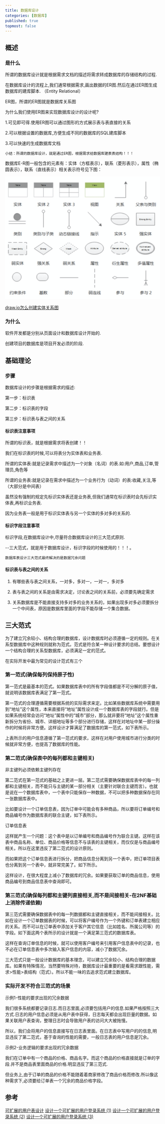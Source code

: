 ```yaml
---
title: 数据库设计
categories: [数据库]
published: true
topmost: false
---
```


## 概述

### 是什么

所谓的数据库设计就是根据需求文档的描述将需求转成数据库的存储结构的过程.

在数据库设计的流程上,我们通常根据需求,画出数据的ER图.然后在通过ER图生成数据库的建库脚本. （Entity Relational）

ER图，所谓的ER图就是数据库关系图

为什么我们使用ER图来实现数据库设计的设计呢?

1.可见即可得.使用ER图可以通过图形的方式展示表与表直接的关系

2.可以根据设置的数据库,方便生成不同的数据库的SQL建库脚本

3.可以快速的生成数据库文档

`小结：所谓的数据库设计，就是通过ER图，根据需求给数据库建表表结构！！！`

数据库E-R图一般包含的元素有：实体（方框表示），联系（菱形表示），属性（椭圆表示），联系（直线表示）相关表示符号见下图：

![](/images/blog/2020-06-11-数据库设计/2020-06-11-13-36-40.png)

[draw.io怎么创建实体关系图](https://www.drawzh.com/418.html)

### 为什么

软件开发都是分别从页面设计和数据库设计开始的.

创建项目的数据库是项目开发必须的阶段.

## 基础理论

### 步骤

数据库设计的步骤是根据需求的描述:

第一步：标识表

第二步：标识表的字段

第三步：标识表与表之间的关系

#### 标识表注意事项

所谓的标识表，就是根据需求将表创建！！

我们在标识表的时候,可以将表分为实体表和业务表.

所谓的实体表:就是记录需求中描述为一个对象（名词）的表.如:用户,商品,订单,管理员,角色等

所谓的业务表:就是记录在需求中描述为一个业务行为（动词）的表:收藏,关注,等 （大部分是中间表）

虽然没有强制的规定先标识实体表还是业务表,但我们通常在标识表时会先标识实体表,再标识业务表.

因为业务表一般是用于标识实体表与另一个实体的多对多的关系的.

#### 标识字段注意事项

标识字段,在数据库设计中,尽量符合数据库设计的三大范式原则.

--三大范式，就是用于数据库设计，标识字段的时候使用的！！！。

`数据库表设计三大范式最终解决的是数据冗余问题`

#### 标识表与表之间的关系

1. 有哪些表与表之间关系，一对多，多对一，一对一，多对多

2. 表与表之间的关系是由需求决定，讨论表之间的关系前，必须要先确定需求

3. 关系数据库是不能直接支持多对多的业务关系的，如果出现多对多必须要拆分一个中间表，原因是数据库里面的字段不能存储一个集合数据。

## 三大范式

为了建立冗余较小、结构合理的数据库，设计数据库时必须遵循一定的规则。在关系型数据库中这种规则就称为范式。范式是符合某一种设计要求的总结。要想设计一个结构合理的关系型数据库，必须满足一定的范式。

在实际开发中最为常见的设计范式有三个

### 第一范式(确保每列保持原子性)

第一范式是最基本的范式。如果数据库表中的所有字段值都是不可分解的原子值，就说明该数据库表满足了第一范式。

第一范式的合理遵循需要根据系统的实际需求来定。比如某些数据库系统中需要用到“地址”这个属性，本来直接将“地址”属性设计成一个数据库表的字段就行。但是如果系统经常会访问“地址”属性中的“城市”部分，那么就非要将“地址”这个属性重新拆分为省份、城市、详细地址等多个部分进行存储，这样在对地址中某一部分操作的时候将非常方便。这样设计才算满足了数据库的第一范式，如下表所示。

上表所示的用户信息遵循了第一范式的要求，这样在对用户使用城市进行分类的时候就非常方便，也提高了数据库的性能。

### 第二范式(确保表中的每列都和主键相关)

非主键列必须依赖主键列存在

第二范式在第一范式的基础之上更进一层。第二范式需要确保数据库表中的每一列都和主键相关，而不能只与主键的某一部分相关（主要针对联合主键而言）。也就是说在一个数据库表中，一个表中只能保存一种数据，不可以把多种数据保存在同一张数据库表中。

比如要设计一个订单信息表，因为订单中可能会有多种商品，所以要将订单编号和商品编号作为数据库表的联合主键，如下表所示。

订单信息表

这样就产生一个问题：这个表中是以订单编号和商品编号作为联合主键。这样在该表中商品名称、单位、商品价格等信息不与该表的主键相关，而仅仅是与商品编号相关。所以在这里违反了第二范式的设计原则。

而如果把这个订单信息表进行拆分，把商品信息分离到另一个表中，把订单项目表也分离到另一个表中，就非常完美了。如下所示。

这样设计，在很大程度上减小了数据库的冗余。如果要获取订单的商品信息，使用商品编号到商品信息表中查询即可。

### 第三范式(确保每列都和主键列直接相关,而不是间接相关-在2NF基础上消除传递依赖)

第三范式需要确保数据表中的每一列数据都和主键直接相关，而不能间接相关。比如在设计一个订单数据表的时候，可以将客户编号作为一个外键和订单表建立相应的关系。而不可以在订单表中添加关于客户其它信息（比如姓名、所属公司等）的字段。如下面这两个表所示的设计就是一个满足第三范式的数据库表。

这样在查询订单信息的时候，就可以使用客户编号来引用客户信息表中的记录，也不必在订单信息表中多次输入客户信息的内容，减小了数据冗余。

三大范式只是一般设计数据库的基本理念，可以建立冗余较小、结构合理的数据库。如果有特殊情况，当然要特殊对待，数据库设计最重要的是看需求跟性能，需求>性能>表结构（范式）。所以不能一味的去追求范式建立数据库。

### 实际开发不符合三范式的场景

示例1-性能的要求出现的冗余数据

我们很多系统都要记录日志.而日志里面,必须要包括用户的信息.如果严格按照三大方式.日志的用户信息必须是从用户表中获得，日志每天都会出现巨量的数据。如果关联用户表查询，整理日志时会导致用户表的访问大大被拖慢。

所以，我们会将用户的信息直接写在日志表里面。在日志表中写用户的的信息,明显违反了第二范式，基于查询的性能的需要，一般日志表的用户信息是冗余。

示例2-业务逻辑的要求出现的冗余数据

我们在订单中有一个商品的价格、商品名字。而这个商品的价格直接就是订单的字段.并不是商品表里面商品的价格.明显违反了第三范式.

但业务上,由于订单的商品的价格不能随着着商家修改了商品价格而修改.所以像这种需求下,必须要给订单表一个冗余的商品价格字段。

## 参考

[可扩展的用户表设计](https://learnku.com/articles/20074)
[设计一个可扩展的用户登录系统 (1)](https://www.liaoxuefeng.com/article/1029274073038464)
[设计一个可扩展的用户登录系统 (2)](https://www.liaoxuefeng.com/article/1078848528483840)
[设计一个可扩展的用户登录系统 (3)](https://www.liaoxuefeng.com/article/1079209877054048)